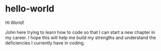 # hello-world

Hi World!

John here trying to learn how to code so that I can start a new chapter in my career.
I hope this will help me build my strengths and understand the deficiencies I currently have in coding.
